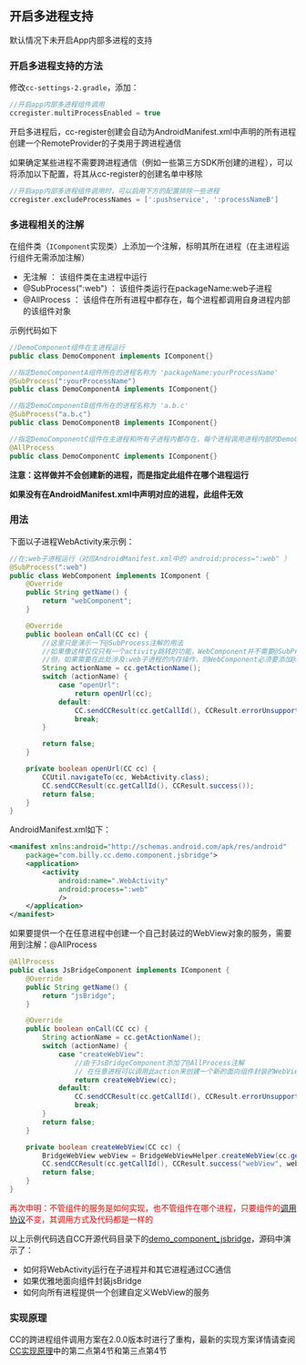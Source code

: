 ## 开启多进程支持

默认情况下未开启App内部多进程的支持

### 开启多进程支持的方法
修改`cc-settings-2.gradle`，添加：
```groovy
//开启app内部多进程组件调用
ccregister.multiProcessEnabled = true
```

开启多进程后，cc-register创建会自动为AndroidManifest.xml中声明的所有进程创建一个RemoteProvider的子类用于跨进程通信

如果确定某些进程不需要跨进程通信（例如一些第三方SDK所创建的进程），可以将添加以下配置，将其从cc-register的创建名单中移除
```groovy
//开启app内部多进程组件调用时，可以启用下方的配置排除一些进程
ccregister.excludeProcessNames = [':pushservice', ':processNameB']
```

### 多进程相关的注解

在组件类（`IComponent`实现类）上添加一个注解，标明其所在进程（在主进程运行组件无需添加注解）

- 无注解               ： 该组件类在主进程中运行
- @SubProcess(":web") ： 该组件类运行在packageName:web子进程
- @AllProcess         ： 该组件在所有进程中都存在，每个进程都调用自身进程内部的该组件对象

示例代码如下
```java
//DemoComponent组件在主进程运行
public class DemoComponent implements IComponent{} 

//指定DemoComponentA组件所在的进程名称为 'packageName:yourProcessName'
@SubProcess(":yourProcessName") 
public class DemoComponentA implements IComponent{}

//指定DemoComponentB组件所在的进程名称为 'a.b.c'
@SubProcess("a.b.c") 
public class DemoComponentB implements IComponent{}

//指定DemoComponentC组件在主进程和所有子进程内都存在，每个进程调用进程内部的DemoComponentC组件
@AllProcess         
public class DemoComponentC implements IComponent{}
```

__注意：这样做并不会创建新的进程，而是指定此组件在哪个进程运行__

__如果没有在AndroidManifest.xml中声明对应的进程，此组件无效__


### 用法

下面以子进程WebActivity来示例：

```java
//在:web子进程运行（对应AndroidManifest.xml中的 android:process=":web" ）
@SubProcess(":web")
public class WebComponent implements IComponent {
    @Override
    public String getName() {
        return "webComponent";
    }

    @Override
    public boolean onCall(CC cc) {
        //这里只是演示一下@SubProcess注解的用法
        //如果像这样仅仅只有一个activity跳转的功能，WebComponent并不需要@SubProcess注解
        //但，如果需要在此处涉及:web子进程的内存操作，则WebComponent必须要添加@SubProcess(":web")
        String actionName = cc.getActionName();
        switch (actionName) {
            case "openUrl":
                return openUrl(cc);
            default:
                CC.sendCCResult(cc.getCallId(), CCResult.errorUnsupportedActionName());
                break;
        }

        return false;
    }

    private boolean openUrl(CC cc) {
        CCUtil.navigateTo(cc, WebActivity.class);
        CC.sendCCResult(cc.getCallId(), CCResult.success());
        return false;
    }
}
```
AndroidManifest.xml如下：

```xml
<manifest xmlns:android="http://schemas.android.com/apk/res/android"
    package="com.billy.cc.demo.component.jsbridge">
    <application>
        <activity 
            android:name=".WebActivity" 
            android:process=":web" 
            />
    </application>
</manifest>
```

如果要提供一个在任意进程中创建一个自己封装过的WebView对象的服务，需要用到注解：@AllProcess

```java
@AllProcess
public class JsBridgeComponent implements IComponent {
    @Override
    public String getName() {
        return "jsBridge";
    }

    @Override
    public boolean onCall(CC cc) {
        String actionName = cc.getActionName();
        switch (actionName) {
            case "createWebView":
                //由于JsBridgeComponent添加了@AllProcess注解
                // 在任意进程可以调用此action来创建一个新的面向组件封装的WebView
                return createWebView(cc);
            default:
                CC.sendCCResult(cc.getCallId(), CCResult.errorUnsupportedActionName());
                break;
        }
        return false;
    }

    private boolean createWebView(CC cc) {
        BridgeWebView webView = BridgeWebViewHelper.createWebView(cc.getContext());
        CC.sendCCResult(cc.getCallId(), CCResult.success("webView", webView));
        return false;
    }
}
```

<font color="red">再次申明：不管组件的服务是如何实现，也不管组件在哪个进程，只要组件的[调用协议][调用协议]不变，其调用方式及代码都是一样的</font>


以上示例代码选自CC开源代码目录下的[demo_component_jsbridge][demo_component_jsbridge]，源码中演示了：
- 如何将WebActivity运行在子进程并和其它进程通过CC通信
- 如果优雅地面向组件封装jsBridge
- 如何向所有进程提供一个创建自定义WebView的服务

### 实现原理

CC的跨进程组件调用方案在2.0.0版本时进行了重构，最新的实现方案详情请查阅[CC实现原理][cc-principle]中的第二点第4节和第三点第4节

[demo_component_jsbridge]: https://github.com/luckybilly/CC/tree/master/demo_component_jsbridge/src/main/java/com/billy/cc/demo/component/jsbridge
[调用协议]: #/manual-IComponent
[cc-principle]: #/article-cc-principle
